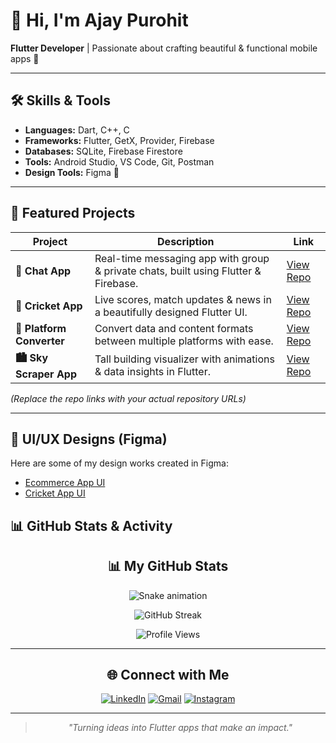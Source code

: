# 👋 Hi, I'm Ajay Purohit
 
**Flutter Developer** | Passionate about crafting beautiful & functional mobile apps 🚀  

---

## 🛠 Skills & Tools
- **Languages:** Dart, C++, C  
- **Frameworks:** Flutter, GetX, Provider, Firebase  
- **Databases:** SQLite, Firebase Firestore  
- **Tools:** Android Studio, VS Code, Git, Postman
- **Design Tools:** Figma 🎨

---

## 📌 Featured Projects

| Project | Description | Link |
|---------|-------------|------|
| **💬 Chat App** | Real-time messaging app with group & private chats, built using Flutter & Firebase. | [View Repo](https://github.com/Ajayp007/chat_app) |
| **🏏 Cricket App** | Live scores, match updates & news in a beautifully designed Flutter UI. | [View Repo](https://github.com/Ajayp007/cricket_app) |
| **🔄 Platform Converter** | Convert data and content formats between multiple platforms with ease. | [View Repo](https://github.com/Ajayp007/platform_converter) |
| **🏙️ Sky Scraper App** | Tall building visualizer with animations & data insights in Flutter. | [View Repo](https://github.com/Ajayp007/sky_scraper) |

*(Replace the repo links with your actual repository URLs)*  

---
## 🎨 UI/UX Designs (Figma)
Here are some of my design works created in Figma:

- [Ecommerce App UI](https://www.figma.com/design/BoR63ADOlG3m2Oo6uCPlh1/e-commerce?node-id=0-1&p=f&t=o73IFzfLl1qPrK5B-0)  
- [Cricket App UI](https://www.figma.com/design/7wi6z4UY1OJFXYHStvMPnR/crickIndia?t=o73IFzfLl1qPrK5B-)  

## 📊 GitHub Stats & Activity

<div align="center">

## 📊 My GitHub Stats  

<div align="center">


<picture>
  <source media="(prefers-color-scheme: dark)" srcset="https://raw.githubusercontent.com/Ajayp007/Ajayp007/output/github-contribution-grid-snake-dark.svg" />
  <source media="(prefers-color-scheme: light)" srcset="https://raw.githubusercontent.com/Ajayp007/Ajayp007/output/github-contribution-grid-snake.svg" />
  <img alt="Snake animation" src="https://raw.githubusercontent.com/Ajayp007/Ajayp007/output/github-contribution-grid-snake.svg" />
</picture>


<!-- Streak Stats -->
![GitHub Streak](https://github-readme-streak-stats.herokuapp.com?user=Ajayp007&theme=tokyonight&hide_border=true)

![Profile Views](https://komarev.com/ghpvc/?username=Ajayp007&label=Profile%20Views&color=0e75b6&style=flat)

</div>


---

## 🌐 Connect with Me

[![LinkedIn](https://img.shields.io/badge/LinkedIn-0077B5?style=for-the-badge&logo=linkedin&logoColor=white)](https://www.linkedin.com/in/ajay-purohit-b50648308/)
[![Gmail](https://img.shields.io/badge/Email-D14836?style=for-the-badge&logo=gmail&logoColor=white)](https://mail.google.com/mail/?view=cm&fs=1&to=ajaypurohit992@gmail.com&su=Hello%20Ajay&body=I%20want%20to%20connect%20with%20you.)
[![Instagram](https://img.shields.io/badge/Instagram-E4405F?style=for-the-badge&logo=instagram&logoColor=white)](https://www.instagram.com/ajay_purohit07/) 

---

> _"Turning ideas into Flutter apps that make an impact."_  

